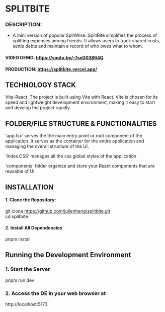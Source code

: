 # SPLITBITE

### DESCRIPTION: 

- A mini version of popular SplitWise. SplitBite simplifies the process of splitting expenses among friends. It allows users to track shared costs, settle debts and maintain a record of who owes what to whom. 

#### VIDEO DEMO: https://youtu.be/-7seD03864Q
#### PRODUCTION: https://splitbite.vercel.app/

## TECHNOLOGY STACK

Vite-React: The project is built using Vite with React. Vite is chosen for its speed and lightweight development environment, making it easy to start and develop the project rapidly.


## FOLDER/FILE STRUCTURE & FUNCTIONALITIES

'app.tsx' serves the the main entry point or root component of the application. It serves as the container for the entire application and managing the overall structure of the UI.

'Index.CSS' manages all the css global styles of the application

'components' folder organize and store your React components that are reusable of UI.


## INSTALLATION

#### 1. Clone the Repository:

git clone https://github.com/julienheng/splitbite.git
<br>
cd splitbite

#### 2. Install All Dependencies

pnpm install

## Running the Development Environment

### 1. Start the Server

pnpm run dev

### 2. Access the DE in your web browser at

http://localhost:5173





